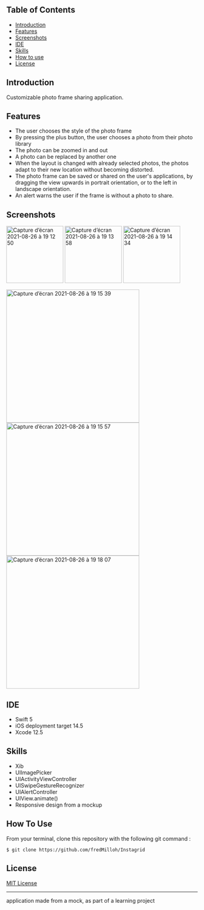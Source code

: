 ## Table of Contents

-   [Introduction](https://github.com/fredMilloh/Instagrid#introduction)
-   [Features](https://github.com/fredMilloh/Instagrid#features)
-   [Screenshots](https://github.com/fredMilloh/Instagrid#screenshots)
-   [IDE](https://github.com/fredMilloh/Instagrid#ide)
-   [Skills](https://github.com/fredMilloh/Instagrid#skills)
-   [How to use](https://github.com/fredMilloh/Instagrid#how-to-use)
-   [License](https://github.com/fredMilloh/Instagrid#license)

## Introduction
Customizable photo frame sharing application.

## Features
 - The user chooses the style of the photo frame
 - By pressing the plus button, the user chooses a photo from their photo library
 - The photo can be zoomed in and out
 - A photo can be replaced by another one
 - When the layout is changed with already selected photos, the photos adapt to their new location without becoming distorted.
 - The photo frame can be saved or shared on the user's applications, by dragging the view upwards in portrait orientation, or to the left in landscape orientation.
 - An alert warns the user if the frame is without a photo to share.
 
 ## Screenshots
<img width="150" alt="Capture d’écran 2021-08-26 à 19 12 50" src="https://user-images.githubusercontent.com/47221695/131008808-b1d3016c-ccc6-4a43-91ce-2b12a7102aa1.png"> <img width="150" alt="Capture d’écran 2021-08-26 à 19 13 58" src="https://user-images.githubusercontent.com/47221695/131008896-c45e4be6-f32d-4d36-b19e-6b71f6dcbbe9.png"> <img width="150" alt="Capture d’écran 2021-08-26 à 19 14 34" src="https://user-images.githubusercontent.com/47221695/131008938-30807926-af8b-48fc-8167-a1be9a3c473b.png">

<img width="350" alt="Capture d’écran 2021-08-26 à 19 15 39" src="https://user-images.githubusercontent.com/47221695/131008960-d7d32529-2f5c-4b7b-ac05-56bb6afaaa43.png">
<img width="350" alt="Capture d’écran 2021-08-26 à 19 15 57" src="https://user-images.githubusercontent.com/47221695/131008975-8bbc8685-e853-4867-b54e-9b81fb2775fc.png">
<img width="350" alt="Capture d’écran 2021-08-26 à 19 18 07" src="https://user-images.githubusercontent.com/47221695/131009031-15237202-b4b5-4aa6-a7e2-795decb2e232.png">

## IDE

-   Swift 5
-   iOS deployment target 14.5
-   Xcode 12.5

## Skills
-   Xib
-   UIImagePicker
-   UIActivityViewController
-   UISwipeGestureRecognizer
-   UIAlertController
-   UIView.animate()
-   Responsive design from a mockup

## How To Use
 From your terminal, clone this repository with the following git command : 
 ````
 $ git clone https://github.com/fredMilloh/Instagrid
 ````
## License

[MIT License](https://github.com/fredMilloh/Instagrid/blob/master)

---
application made from a mock, as part of a learning project
